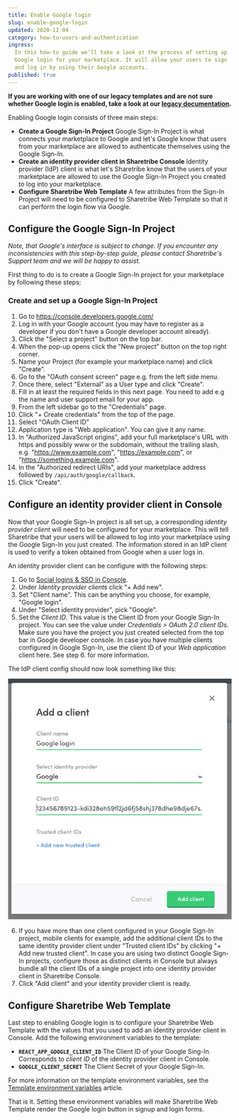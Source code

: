 ```yaml
---
title: Enable Google login
slug: enable-google-login
updated: 2020-12-04
category: how-to-users-and-authentication
ingress:
  In this how-to guide we'll take a look at the process of setting up
  Google login for your marketplace. It will allow your users to sign
  and log in by using their Google accounts.
published: true
---
```


**If you are working with one of our legacy templates and are not sure
whether Google login is enabled, take a look at our
[legacy documentation](/template/legacy-templates/).**

<plan tier="extend" feature="Using identity providers"></plan>

Enabling Google login consists of three main steps:

- **Create a Google Sign-In Project** Google Sign-In Project is what
  connects your marketplace to Google and let's Google know that users
  from your marketplace are allowed to authenticate themselves using the
  Google Sign-In.
- **Create an identity provider client in Sharetribe Console** Identity
  provider (IdP) client is what let's Sharetribe know that the users of
  your marketplace are allowed to use the Google Sign-In Project you
  created to log into your marketplace.
- **Configure Sharetribe Web Template** A few attributes from the
  Sign-In Project will need to be configured to Sharetribe Web Template
  so that it can perform the login flow via Google.

## Configure the Google Sign-In Project

_Note, that Google's interface is subject to change. If you encounter
any inconsistencies with this step-by-step guide, please contact
Sharetribe's Support team and we will be happy to assist._

First thing to do is to create a Google Sign-In project for your
marketplace by following these steps:

### Create and set up a Google Sign-In Project

1. Go to https://console.developers.google.com/
2. Log in with your Google account (you may have to register as a
   developer if you don't have a Google developer account already).
3. Click the "Select a project" button on the top bar.
4. When the pop-up opens click the "New project" button on the top right
   corner.
5. Name your Project (for example your marketplace name) and click
   "Create".
6. Go to the "OAuth consent screen" page e.g. from the left side menu.
7. Once there, select "External" as a User type and click "Create".
8. Fill in at least the required fields in this next page. You need to
   add e.g the name and user support email for your app.
9. From the left sidebar go to the "Credentials" page.
10. Click "+ Create credentials" from the top of the page.
11. Select "OAuth Client ID"
12. Application type is "Web application". You can give it any name.
13. In "Authorized JavaScript origins", add your full marketplace's URL
    with https and possibly www or the subdomain, without the trailing
    slash, e.g. "https://www.example.com", "https://example.com", or
    "https://something.example.com".
14. In the "Authorized redirect URIs", add your marketplace address
    followed by `/api/auth/google/callback`.
15. Click "Create".

## Configure an identity provider client in Console

Now that your Google Sign-In project is all set up, a corresponding
_identity provider client_ will need to be configured for your
marketplace. This will tell Sharetribe that your users will be allowed
to log into your marketplace using the Google Sign-In you just created.
The information stored in an IdP client is used to verify a token
obtained from Google when a user logs in.

An identity provider client can be configure with the following steps:

1. Go to
   [Social logins & SSO in Console](https://console.sharetribe.com/advanced/social-logins-and-sso).
2. Under _Identity provider clients_ click "+ Add new".
3. Set "Client name". This can be anything you choose, for example,
   "Google login".
4. Under "Select identity provider", pick "Google".
5. Set the _Client ID_. This value is the Client ID from your Google
   Sign-In project. You can see the value under _Credentials > OAuth 2.0
   client IDs_. Make sure you have the project you just created selected
   from the top bar in Google developer console. In case you have
   multiple clients configured in Google Sign-In, use the client ID of
   your _Web application_ client here. See step 6. for more information.

The IdP client config should now look something like this:

![Add Google identity provider client](add-google-idp-client.png 'Add Google identity provider client')

6. If you have more than one client configured in your Google Sign-In
   project, mobile clients for example, add the additional client IDs to
   the same identity provider client under "Trusted client IDs" by
   clicking "+ Add new trusted client". In case you are using two
   distinct Google Sign-In projects, configure those as distinct clients
   in Console but always bundle all the client IDs of a single project
   into one identity provider client in Sharetribe Console.
7. Click "Add client" and your identity provider client is ready.

## Configure Sharetribe Web Template

Last step to enabling Google login is to configure your Sharetribe Web
Template with the values that you used to add an identity provider
client in Console. Add the following environment variables to the
template:

- **`REACT_APP_GOOGLE_CLIENT_ID`** The Client ID of your Google Sing-In.
  Corresponds to _client ID_ of the identity provider client in Console.
- **`GOOGLE_CLIENT_SECRET`** The Client Secret of your Google Sign-In.

For more information on the template environment variables, see the
[Template environment variables](/template/template-env/) article.

That is it. Setting these environment variables will make Sharetribe Web
Template render the Google login button in signup and login forms.
